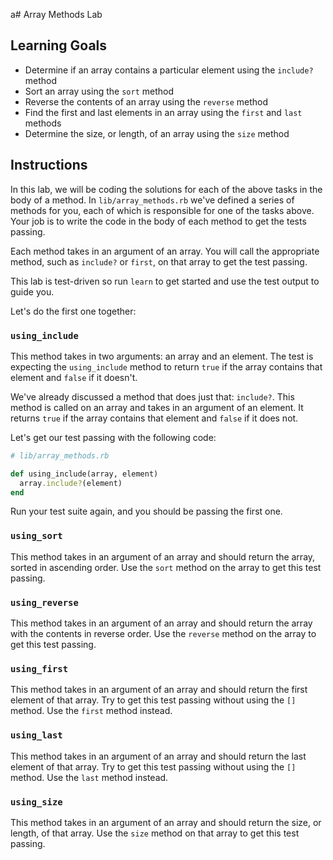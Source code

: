 a# Array Methods Lab

## Learning Goals

- Determine if an array contains a particular element using the `include?` method
- Sort an array using the `sort` method
- Reverse the contents of an array using the `reverse` method
- Find the first and last elements in an array using the `first` and `last` methods
- Determine the size, or length, of an array using the `size` method

## Instructions

In this lab, we will be coding the solutions for each of the above tasks in the
body of a method. In `lib/array_methods.rb` we've defined a series of methods
for you, each of which is responsible for one of the tasks above. Your job is to
write the code in the body of each method to get the tests passing.

Each method takes in an argument of an array. You will call the appropriate
method, such as `include?` or `first`, on that array to get the test passing.

This lab is test-driven so run `learn` to get started and use the test output to
guide you.

Let's do the first one together:

### `using_include`

This method takes in two arguments: an array and an element. The test is
expecting the `using_include` method to return `true` if the array contains
that element and `false` if it doesn't.

We've already discussed a method that does just that: `include?`. This method is
called on an array and takes in an argument of an element. It returns `true` if
the array contains that element and `false` if it does not.

Let's get our test passing with the following code:

```ruby
# lib/array_methods.rb

def using_include(array, element)
  array.include?(element)
end
```

Run your test suite again, and you should be passing the first one.

### `using_sort`

This method takes in an argument of an array and should return the array, sorted
in ascending order. Use the `sort` method on the array to get this test
passing.

### `using_reverse`

This method takes in an argument of an array and should return the array with
the contents in reverse order. Use the `reverse` method on the array to get
this test passing.

### `using_first`

This method takes in an argument of an array and should return the first element
of that array. Try to get this test passing without using the `[]` method. Use
the `first` method instead.

### `using_last`

This method takes in an argument of an array and should return the last element
of that array. Try to get this test passing without using the `[]` method. Use
the `last` method instead.

### `using_size`

This method takes in an argument of an array and should return the size, or
length, of that array. Use the `size` method on that array to get this test
passing.
